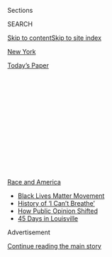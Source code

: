 <div id="app">

<div>

<div>

<div>

<div class="NYTAppHideMasthead css-1q2w90k e1suatyy0">

<div class="section css-ui9rw0 e1suatyy2">

<div class="css-eph4ug er09x8g0">

<div class="css-6n7j50">

</div>

<span class="css-1dv1kvn">Sections</span>

<div class="css-10488qs">

<span class="css-1dv1kvn">SEARCH</span>

</div>

[Skip to content](#site-content)[Skip to site index](#site-index)

</div>

<div id="masthead-section-label" class="css-1wr3we4 eaxe0e00">

[New
York](https://www.nytimes3xbfgragh.onion/section/nyregion)

</div>

<div class="css-10698na e1huz5gh0">

</div>

</div>

<div id="masthead-bar-one" class="section hasLinks css-15hmgas e1csuq9d3">

<div class="css-uqyvli e1csuq9d0">

</div>

<div class="css-1uqjmks e1csuq9d1">

</div>

<div class="css-9e9ivx">

[](https://myaccount.nytimes3xbfgragh.onion/auth/login?response_type=cookie&client_id=vi)

</div>

<div class="css-1bvtpon e1csuq9d2">

[Today’s
Paper](https://www.nytimes3xbfgragh.onion/section/todayspaper)

</div>

</div>

</div>

</div>

<div data-aria-hidden="false">

<div id="site-content" data-role="main">

<div>

<div class="css-1aor85t" style="opacity:0.000000001;z-index:-1;visibility:hidden">

<div class="css-1hqnpie">

<div class="css-epjblv">

<span class="css-17xtcya">[New
York](/section/nyregion)</span><span class="css-x15j1o">|</span><span class="css-fwqvlz">N.Y.P.D.
Besieges a Protest Leader as He Broadcasts
Live</span>

</div>

<div class="css-k008qs">

<div class="css-1iwv8en">

<span class="css-18z7m18"></span>

<div>

</div>

</div>

<span class="css-1n6z4y">https://nyti.ms/2PxpZ1Q</span>

<div class="css-1705lsu">

<div class="css-4xjgmj">

<div class="css-4skfbu" data-role="toolbar" data-aria-label="Social Media Share buttons, Save button, and Comments Panel with current comment count" data-testid="share-tools">

  - 
  - 
  - 
  - 
    
    <div class="css-6n7j50">
    
    </div>

  - 

</div>

</div>

</div>

</div>

</div>

</div>

<div id="NYT_TOP_BANNER_REGION" class="css-13pd83m">

<div>

<div id="styln-prism-menu-1590763508878" class="section interactive-content interactive-size-medium css-1edisqu">

<div class="css-17ih8de interactive-body">

<div id="scroll-container" class="css-1gj85ro">

[<span class="styln-title-wrap"><span class="css-1pje3qr">Race
and</span><span class="css-1pje3qr">
America</span></span>](https://www.nytimes3xbfgragh.onion/news-event/george-floyd-protests-minneapolis-new-york-los-angeles?action=click&pgtype=Article&state=default&region=TOP_BANNER&context=storylines_menu)

  - [Black Lives Matter
    Movement](https://www.nytimes3xbfgragh.onion/interactive/2020/07/03/us/george-floyd-protests-crowd-size.html?action=click&pgtype=Article&state=default&region=TOP_BANNER&context=storylines_menu)
  - [History of ‘I Can’t
    Breathe’](https://www.nytimes3xbfgragh.onion/interactive/2020/06/28/us/i-cant-breathe-police-arrest.html?action=click&pgtype=Article&state=default&region=TOP_BANNER&context=storylines_menu)
  - [How Public Opinion
    Shifted](https://www.nytimes3xbfgragh.onion/interactive/2020/06/10/upshot/black-lives-matter-attitudes.html?action=click&pgtype=Article&state=default&region=TOP_BANNER&context=storylines_menu)
  - [45 Days in
    Louisville](https://www.nytimes3xbfgragh.onion/interactive/2020/07/16/us/black-lives-matter-protests-louisville-breonna-taylor.html?action=click&pgtype=Article&state=default&region=TOP_BANNER&context=storylines_menu)

</div>

</div>

</div>

</div>

</div>

<div id="top-wrapper" class="css-1sy8kpn">

<div id="top-slug" class="css-l9onyx">

Advertisement

</div>

[Continue reading the main
story](#after-top)

<div class="ad top-wrapper" style="text-align:center;height:100%;display:block;min-height:250px">

<div id="top" class="place-ad" data-position="top" data-size-key="top">

</div>

</div>

<div id="after-top">

</div>

</div>

<div>

<div id="sponsor-wrapper" class="css-1hyfx7x">

<div id="sponsor-slug" class="css-19vbshk">

Supported by

</div>

[Continue reading the main
story](#after-sponsor)

<div id="sponsor" class="ad sponsor-wrapper" style="text-align:center;height:100%;display:block">

</div>

<div id="after-sponsor">

</div>

</div>

<div class="css-186x18t">

</div>

<div class="css-1vkm6nb ehdk2mb0">

# N.Y.P.D. Besieges a Protest Leader as He Broadcasts Live

</div>

A helicopter and dozens of officers, some in riot gear, were deployed
for an arrest at a Manhattan apartment<span class="css-8l6xbc evw5hdy0">
</span>but withdrew after protesters arrived.

<div class="css-79elbk" data-testid="photoviewer-wrapper">

<div class="css-z3e15g" data-testid="photoviewer-wrapper-hidden">

</div>

<div class="css-1a48zt4 ehw59r15" data-testid="photoviewer-children">

![<span class="css-16f3y1r e13ogyst0" data-aria-hidden="true">More than
two dozen officers surrounded the Manhattan apartment of a Black Lives
Matter organizer on
Friday.</span><span class="css-cnj6d5 e1z0qqy90" itemprop="copyrightHolder"><span class="css-1ly73wi e1tej78p0">Credit...</span><span><span>Jeenah
Moon for The New York
Times</span></span></span>](https://static01.graylady3jvrrxbe.onion/images/2020/08/07/nyregion/07NYPROTEST/07NYPROTEST-articleLarge.jpg?quality=75&auto=webp&disable=upscale)

</div>

</div>

<div class="css-18e8msd">

<div class="css-vp77d3 epjyd6m0">

<div class="css-1baulvz">

By [<span class="css-1baulvz" itemprop="name">Liam
Stack</span>](https://www.nytimes3xbfgragh.onion/by/liam-stack) and
[<span class="css-1baulvz last-byline" itemprop="name">Annie
Correal</span>](https://www.nytimes3xbfgragh.onion/by/annie-correal)

</div>

</div>

  - 
    
    <div class="css-ld3wwf e16638kd2">
    
    Aug. 7, 2020Updated <span class="css-epvm6">6:47 p.m.
    ET</span>
    
    </div>

  - 
    
    <div class="css-4xjgmj">
    
    <div class="css-pvvomx" data-role="toolbar" data-aria-label="Social Media Share buttons, Save button, and Comments Panel with current comment count" data-testid="share-tools">
    
      - 
      - 
      - 
      - 
        
        <div class="css-6n7j50">
        
        </div>
    
      - 
    
    </div>
    
    </div>

</div>

</div>

<div class="section meteredContent css-1r7ky0e" name="articleBody" itemprop="articleBody">

<div class="css-1fanzo5 StoryBodyCompanionColumn">

<div class="css-53u6y8">

Derrick Ingram, an organizer of a group leading New York’s Black Lives
Matter protests, was besieged inside his Manhattan apartment on Friday
while a police helicopter patrolled overhead, officers banged on his
door and police dogs waited in the hallway.

The street outside had been closed off by roughly two dozen police
vehicles and dozens of officers, including some who were wearing riot
gear. At the end of the block, Black Lives Matter supporters had
gathered with bullhorns and cameras to protest what appeared to be Mr.
Ingram’s imminent arrest.

“What did I do? What did I do?” he said on a livestream posted on
Instagram. “I was born Black, that’s what I did.”

The tense standoff in the Hell’s Kitchen neighborhood continued for
several hours as Mr. Ingram, 28, talked to lawyers via Zoom and
communicated with the outside world over the Instagram video.

</div>

</div>

<div class="css-1fanzo5 StoryBodyCompanionColumn">

<div class="css-53u6y8">

He declined to let the officers enter his apartment without a warrant. A
police spokeswoman, Sgt. Jessica McRorie, said later that the officers
were there to arrest him on charges that he had assaulted an officer.

In the end, the police left shortly after 1 p.m. without arresting him.
But the tremendous show of force renewed questions about how the Police
Department is addressing the protests for racial justice that have
continued in New York for weeks and how they are dealing with those who
participate in them.

The episode came about 10 days after the arrest of a transgender woman,
Nikki Stone, 18,[who was taken away from a protest in an unmarked
van](https://www.nytimes3xbfgragh.onion/2020/07/28/nyregion/nypd-protester-van.html)
in a move that drew criticism from Mayor Bill de Blasio and Gov. Andrew
M. Cuomo.

In that instance, Mr. de Blasio suggested the arrest had been justified,
but he criticized its execution, saying police leaders should have
handled it differently given continuing tensions over the department’s
practices.

</div>

</div>

<div class="css-cfo9c3">

</div>

<div class="css-1fanzo5 StoryBodyCompanionColumn">

<div class="css-53u6y8">

Mr. Ingram is a founder of Warriors in the Garden, group that has led
many marches and rallies around the city since forming in June. The
police spokeswoman did not offer details about the assault he is alleged
to have been involved in and she said the investigation was continuing.

</div>

</div>

<div class="css-1fanzo5 StoryBodyCompanionColumn">

<div class="css-53u6y8">

With hundreds of people watching the scene unfold on the Warriors in the
Garden’s Instagram account, Mr. Ingram sat in the living room of his
West 45th Street apartment while a police officer pounded on his door
and told him to come out.

At one point, the officer could be hearing saying the police were
treating Mr. Ingram “like a gentleman.”

“Why do you think ‘hostage negotiation’ is here right now?” Mr. Ingram
said to who were watching the video. “They have dogs. I can hear the
dogs in the hallway. They’re texting me right now.”

Addressing the audience, he said he was afraid that the officers would
hurt him if he went outside or would plant something incriminating in
his home if he let them in.

The video was interrupted at another point. When it resumed, he said he
believed the officers were interfering with his cellphone calls so that
every time he got one, a “detective” was intercepting it. The claim
could not be verified.

In a statement issued later, Mr. Ingram said the officers who came to
his home had not produced a warrant and had “used threats and
intimidation tactics.” 

</div>

</div>

<div class="css-1fanzo5 StoryBodyCompanionColumn">

<div class="css-53u6y8">

“This was an attempt to silence our movement,” he said. \*This
militarized police response endangers the safety of residents in Hell’s
Kitchen and across” New York City.

The Warriors in the Garden formed in New York amid the demonstrations
that began after the killing in police custody of George Floyd in
Minneapolis. Several of its leaders — most of whom are Black and in
their 20s — live in Hell’s Kitchen and elsewhere Midtown Manhattan.

One of the group’s leaders, Joseph Martinez, 20, said in June that the
name was a reminder “to tend this vision we have while fighting in this
climate of violence and brutality.”

The group’s Instagram following has swelled to more than 30,000 users
over the course of the summer as it attracted the attention of so-called
influencers. Several of its members have been arrested during the recent
protests.

Before he began organizing protests, Mr. Ingram used [his own Instagram
account](https://www.instagram.com/iamdwreck/)mostly to talk about his
Haitian heritage and his diet and fitness regimen. He has participated
in protests despite having lupus, an autoimmune disease that he said put
him at a higher risk of complications were he to contract the
coronavirus.

“We are fighting two pandemics,” Mr. Ingram told a reporter in June,
referring to the virus and racism.

During the livestream on Friday, he said he had never assaulted or
threatened anyone. He said he feared that he was being targeted for
having filed complaints with the city’s Civilian Complaint Review Board,
which investigates allegations of police misconduct, after clashes with
pro-police protesters in Bayside, Queens, in July.

</div>

</div>

<div class="css-79elbk" data-testid="photoviewer-wrapper">

<div class="css-z3e15g" data-testid="photoviewer-wrapper-hidden">

</div>

<div class="css-1a48zt4 ehw59r15" data-testid="photoviewer-children">

![<span class="css-16f3y1r e13ogyst0" data-aria-hidden="true">Protesters
gathered outside Mr. Ingram’s apartment building after the police
arrived to arrest
him.  </span><span class="css-cnj6d5 e1z0qqy90" itemprop="copyrightHolder"><span class="css-1ly73wi e1tej78p0">Credit...</span><span>Jeenah
Moon for The New York
Times</span></span>](https://static01.graylady3jvrrxbe.onion/images/2020/08/07/nyregion/07NYPROTEST2/07NYPROTEST2-articleLarge.jpg?quality=75&auto=webp&disable=upscale)

</div>

</div>

<div class="css-1fanzo5 StoryBodyCompanionColumn">

<div class="css-53u6y8">

The group’s message — shouted on the street outside Mr. Ingram’s
apartment on Friday — has been “peaceful protest.” Its goal, leaders
said in June, is to change the criminal justice system.

One of Mr. Ingram’s supporters who came to Hell’s Kitchen on Friday, a
22-year-old woman named Bobbii, who declined to give her last name, said
that some protesters occasionally teased him and others in his group for
their reputations as peaceful organizers.

“Warriors in the Garden — other people in Black Lives Matter make fun of
them sometimes because their whole thing is don’t ever engage with the
police,” she said. “They’re always so careful.”

Troy Closson and Ali Watkins contributed reporting.

</div>

</div>

</div>

<div>

</div>

<div>

</div>

<div>

</div>

<div>

<div id="bottom-wrapper" class="css-1ede5it">

<div id="bottom-slug" class="css-l9onyx">

Advertisement

</div>

[Continue reading the main
story](#after-bottom)

<div id="bottom" class="ad bottom-wrapper" style="text-align:center;height:100%;display:block;min-height:90px">

</div>

<div id="after-bottom">

</div>

</div>

</div>

</div>

</div>

## Site Index

<div>

</div>

## Site Information Navigation

  - [© <span>2020</span> <span>The New York Times
    Company</span>](https://help.nytimes3xbfgragh.onion/hc/en-us/articles/115014792127-Copyright-notice)

<!-- end list -->

  - [NYTCo](https://www.nytco.com/)
  - [Contact
    Us](https://help.nytimes3xbfgragh.onion/hc/en-us/articles/115015385887-Contact-Us)
  - [Work with us](https://www.nytco.com/careers/)
  - [Advertise](https://nytmediakit.com/)
  - [T Brand Studio](http://www.tbrandstudio.com/)
  - [Your Ad
    Choices](https://www.nytimes3xbfgragh.onion/privacy/cookie-policy#how-do-i-manage-trackers)
  - [Privacy](https://www.nytimes3xbfgragh.onion/privacy)
  - [Terms of
    Service](https://help.nytimes3xbfgragh.onion/hc/en-us/articles/115014893428-Terms-of-service)
  - [Terms of
    Sale](https://help.nytimes3xbfgragh.onion/hc/en-us/articles/115014893968-Terms-of-sale)
  - [Site
    Map](https://spiderbites.nytimes3xbfgragh.onion)
  - [Help](https://help.nytimes3xbfgragh.onion/hc/en-us)
  - [Subscriptions](https://www.nytimes3xbfgragh.onion/subscription?campaignId=37WXW)

</div>

</div>

</div>

</div>
